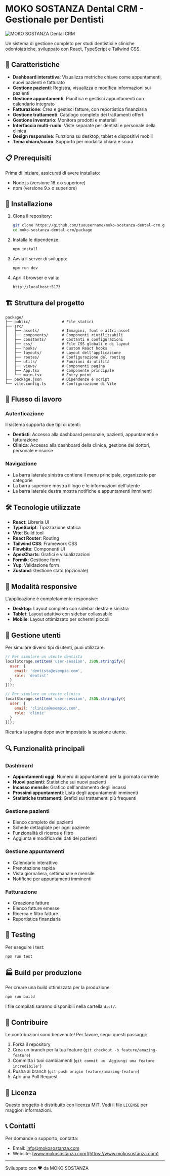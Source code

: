 # MOKO SOSTANZA Dental CRM - Gestionale per Dentisti

![MOKO SOSTANZA Dental CRM](./src/assets/images/logos/dental-crm-logo-basic.svg)

Un sistema di gestione completo per studi dentistici e cliniche odontoiatriche, sviluppato con React, TypeScript e Tailwind CSS.

## 🚀 Caratteristiche

- **Dashboard interattiva**: Visualizza metriche chiave come appuntamenti, nuovi pazienti e fatturato
- **Gestione pazienti**: Registra, visualizza e modifica informazioni sui pazienti
- **Gestione appuntamenti**: Pianifica e gestisci appuntamenti con calendario integrato
- **Fatturazione**: Crea e gestisci fatture, con reportistica finanziaria
- **Gestione trattamenti**: Catalogo completo dei trattamenti offerti
- **Gestione inventario**: Monitora prodotti e materiali
- **Interfaccia multi-ruolo**: Viste separate per dentisti e personale della clinica
- **Design responsive**: Funziona su desktop, tablet e dispositivi mobili
- **Tema chiaro/scuro**: Supporto per modalità chiara e scura

## 📋 Prerequisiti

Prima di iniziare, assicurati di avere installato:

- Node.js (versione 18.x o superiore)
- npm (versione 9.x o superiore)

## 🔧 Installazione

1. Clona il repository:
   ```bash
   git clone https://github.com/tuousername/moko-sostanza-dental-crm.git
   cd moko-sostanza-dental-crm/package
   ```

2. Installa le dipendenze:
   ```bash
   npm install
   ```

3. Avvia il server di sviluppo:
   ```bash
   npm run dev
   ```

4. Apri il browser e vai a:
   ```
   http://localhost:5173
   ```

## 🏗️ Struttura del progetto

```
package/
├── public/              # File statici
├── src/
│   ├── assets/          # Immagini, font e altri asset
│   ├── components/      # Componenti riutilizzabili
│   ├── constants/       # Costanti e configurazioni
│   ├── css/             # File CSS globali e di layout
│   ├── hooks/           # Custom React hooks
│   ├── layouts/         # Layout dell'applicazione
│   ├── routes/          # Configurazione del routing
│   ├── utils/           # Funzioni di utilità
│   ├── views/           # Componenti pagina
│   ├── App.tsx          # Componente principale
│   └── main.tsx         # Entry point
├── package.json         # Dipendenze e script
└── vite.config.ts       # Configurazione di Vite
```

## 🔄 Flusso di lavoro

### Autenticazione

Il sistema supporta due tipi di utenti:
- **Dentisti**: Accesso alla dashboard personale, pazienti, appuntamenti e fatturazione
- **Clinica**: Accesso alla dashboard della clinica, gestione dei dottori, personale e risorse

### Navigazione

- La barra laterale sinistra contiene il menu principale, organizzato per categorie
- La barra superiore mostra il logo e le informazioni dell'utente
- La barra laterale destra mostra notifiche e appuntamenti imminenti

## 🛠️ Tecnologie utilizzate

- **React**: Libreria UI
- **TypeScript**: Tipizzazione statica
- **Vite**: Build tool
- **React Router**: Routing
- **Tailwind CSS**: Framework CSS
- **Flowbite**: Componenti UI
- **ApexCharts**: Grafici e visualizzazioni
- **Formik**: Gestione form
- **Yup**: Validazione form
- **Zustand**: Gestione stato (opzionale)

## 📱 Modalità responsive

L'applicazione è completamente responsive:
- **Desktop**: Layout completo con sidebar destra e sinistra
- **Tablet**: Layout adattivo con sidebar collassabile
- **Mobile**: Layout ottimizzato per schermi piccoli

## 🔐 Gestione utenti

Per simulare diversi tipi di utenti, puoi utilizzare:

```javascript
// Per simulare un utente dentista
localStorage.setItem('user-session', JSON.stringify({
  user: {
    email: 'dentista@esempio.com',
    role: 'dentist'
  }
}));

// Per simulare un utente clinica
localStorage.setItem('user-session', JSON.stringify({
  user: {
    email: 'clinica@esempio.com',
    role: 'clinic'
  }
}));
```

Ricarica la pagina dopo aver impostato la sessione utente.

## 🔍 Funzionalità principali

### Dashboard

- **Appuntamenti oggi**: Numero di appuntamenti per la giornata corrente
- **Nuovi pazienti**: Statistiche sui nuovi pazienti
- **Incasso mensile**: Grafico dell'andamento degli incassi
- **Prossimi appuntamenti**: Lista degli appuntamenti imminenti
- **Statistiche trattamenti**: Grafici sui trattamenti più frequenti

### Gestione pazienti

- Elenco completo dei pazienti
- Schede dettagliate per ogni paziente
- Funzionalità di ricerca e filtro
- Aggiunta e modifica dei dati dei pazienti

### Gestione appuntamenti

- Calendario interattivo
- Prenotazione rapida
- Vista giornaliera, settimanale e mensile
- Notifiche per appuntamenti imminenti

### Fatturazione

- Creazione fatture
- Elenco fatture emesse
- Ricerca e filtro fatture
- Reportistica finanziaria

## 🧪 Testing

Per eseguire i test:

```bash
npm run test
```

## 🏭 Build per produzione

Per creare una build ottimizzata per la produzione:

```bash
npm run build
```

I file compilati saranno disponibili nella cartella `dist/`.

## 🤝 Contribuire

Le contribuzioni sono benvenute! Per favore, segui questi passaggi:

1. Forka il repository
2. Crea un branch per la tua feature (`git checkout -b feature/amazing-feature`)
3. Committa i tuoi cambiamenti (`git commit -m 'Aggiungi una feature incredibile'`)
4. Pusha al branch (`git push origin feature/amazing-feature`)
5. Apri una Pull Request

## 📄 Licenza

Questo progetto è distribuito con licenza MIT. Vedi il file `LICENSE` per maggiori informazioni.

## 📞 Contatti

Per domande o supporto, contatta:
- Email: info@mokosostanza.com
- Website: [www.mokosostanza.com](https://www.mokosostanza.com)

---

Sviluppato con ❤️ da MOKO SOSTANZA
